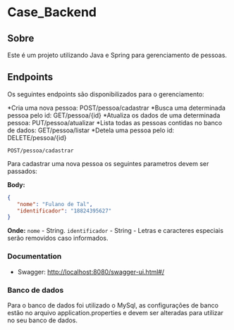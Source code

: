 # Case_Backend

## Sobre

Este é um projeto utilizando Java e Spring para gerenciamento de pessoas.

## Endpoints

Os seguintes endpoints são disponibilizados para o gerenciamento:

*Cria uma nova pessoa: POST/pessoa/cadastrar
*Busca uma determinada pessoa pelo id: GET/pessoa/{id}
*Atualiza os dados de uma determinada pessoa: PUT/pessoa/atualizar
*Lista todas as pessoas contidas no banco de dados: GET/pessoa/listar
*Detela uma pessoa pelo id: DELETE/pessoa/{id}

`POST/pessoa/cadastrar`

Para cadastrar uma nova pessoa os seguintes parametros devem ser passados:

**Body:**

```json
{
   "nome": "Fulano de Tal",
   "identificador": "18824395627"
}
```

**Onde:**
`nome` - String.
`identificador` - String - Letras e caracteres especiais serão removidos caso informados.

### Documentation

* Swagger: [http://localhost:8080/swagger-ui.html#/](http://localhost:8080/swagger-ui.html#/)

### Banco de dados

Para o banco de dados foi utilizado o MySql, as configurações de banco estão no arquivo application.properties e devem ser alteradas para utilizar no seu banco de dados.
